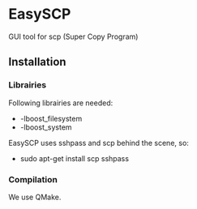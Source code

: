 # EasySCP

GUI tool for scp (Super Copy Program)

## Installation

### Librairies

Following librairies are needed:
* -lboost_filesystem 
* -lboost_system

EasySCP uses sshpass and scp behind the scene, so:
* sudo apt-get install scp sshpass

### Compilation

We use QMake.
